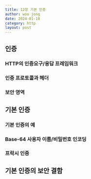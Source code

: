 ```yaml
---
title: 12장 기본 인증
author: woo jong
date: 2024-01-10
category: http
layout: post
---
```


## 인증
### HTTP의 인증요구/응답 프레임워크 
### 인증 프로토콜과 헤더 
### 보안 영역 

## 기본 인증
### 기본 인증의 예 
### Base-64 사용자 이름/비밀번호 인코딩 
### 프락시 인증 

## 기본 인증의 보안 결함